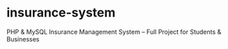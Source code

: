 # insurance-system
PHP &amp; MySQL Insurance Management System – Full Project for Students &amp; Businesses
